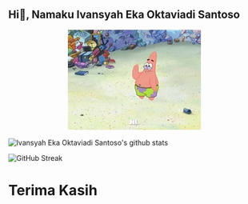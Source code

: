 ## Hi👋, Namaku Ivansyah Eka Oktaviadi Santoso


<div align = "center" style = "width: 100%;">
  
  ![](https://github.com/I4annet/I4annet/blob/main/asset/hi.gif)

</div>

  
![Ivansyah Eka Oktaviadi Santoso's github stats](https://github-readme-stats.vercel.app/api?username=I4annet&theme=dark&show_icons=true)

![GitHub Streak](https://streak-stats.demolab.com/?user=I4annet&theme=dark)

# Terima Kasih
<!--
**I4annet/I4annet** is a ✨ _special_ ✨ repository because its `README.md` (this file) appears on your GitHub profile.

Here are some ideas to get you started:

- 🔭 I’m currently working on ...
- 🌱 I’m currently learning ...
- 👯 I’m looking to collaborate on ...
- 🤔 I’m looking for help with ...
- 💬 Ask me about ...
- 📫 How to reach me: ...
- 😄 Pronouns: ...
- ⚡ Fun fact: ...
-->
